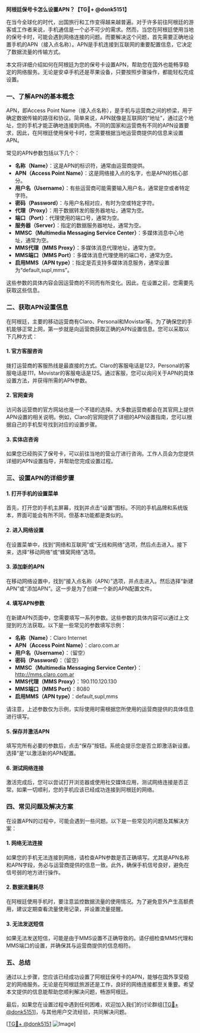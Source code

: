 **阿根廷保号卡怎么设置APN？【TG💪+ @donk5151】**

在当今全球化的时代，出国旅行和工作变得越来越普遍。对于许多前往阿根廷的游客或工作者来说，手机通信是一个必不可少的需求。然而，当您在阿根廷使用当地的保号卡时，可能会遇到网络连接的问题。而要解决这个问题，首先需要正确地设置手机的APN（接入点名称）。APN是手机连接到互联网的重要配置信息，它决定了数据流量的传输方式。

本文将详细介绍如何在阿根廷为您的保号卡设置APN，帮助您在国外也能畅享稳定的网络服务。无论是安卓手机还是苹果设备，只要按照步骤操作，都能轻松完成设置。

### 一、了解APN的基本概念

APN，即Access Point Name（接入点名称），是手机与运营商之间的桥梁，用于确定数据传输的路径和协议。简单来说，APN就像是互联网的“地址”，通过这个地址，您的手机才能正确地连接到网络。不同的国家和运营商有不同的APN设置要求，因此，在阿根廷使用保号卡时，您需要根据当地运营商提供的信息来设置APN。

常见的APN参数包括以下几个：

- **名称（Name）**：这是APN的标识符，通常由运营商提供。
- **APN（Access Point Name）**：这是网络接入点的名字，也是APN的核心部分。
- **用户名（Username）**：有些运营商可能需要输入用户名，通常是空或者特定字符。
- **密码（Password）**：与用户名相对应，有时为空或特定字符。
- **代理（Proxy）**：用于数据转发的服务器地址，通常为空。
- **端口（Port）**：代理使用的端口号，通常为空。
- **服务器（Server）**：指定的数据服务器地址，通常为空。
- **MMSC（Multimedia Messaging Service Center）**：多媒体消息中心地址，通常为空。
- **MMS代理（MMS Proxy）**：多媒体消息代理地址，通常为空。
- **MMS端口（MMS Port）**：多媒体消息代理使用的端口号，通常为空。
- **启用MMS（APN type）**：指定是否支持多媒体消息服务，通常设置为“default,supl,mms”。

这些参数的具体内容会因运营商的不同而有所变化。因此，在设置之前，您需要先获取这些信息。

### 二、获取APN设置信息

在阿根廷，主要的移动运营商有Claro、Personal和Movistar等。为了确保您的手机能够正常上网，第一步就是向运营商获取正确的APN设置信息。您可以采取以下几种方式：

#### 1. 官方客服咨询
拨打运营商的客服热线是最直接的方式。Claro的客服电话是*123*，Personal的客服电话是*111*，Movistar的客服电话是*125*。通过客服，您可以询问关于APN的具体设置方法，并获得所需的APN参数。

#### 2. 官网查询
访问各运营商的官方网站也是一个不错的选择。大多数运营商都会在其官网上提供APN设置的相关说明。例如，Claro的官网提供了详细的APN设置指南，您可以根据自己的手机型号找到对应的设置步骤。

#### 3. 实体店咨询
如果您已经购买了保号卡，可以前往当地的营业厅进行咨询。工作人员会为您提供详细的APN设置指导，并帮助您完成设置过程。

### 三、设置APN的详细步骤

#### 1. 打开手机的设置菜单
首先，打开您的手机主屏幕，找到并点击“设置”图标。不同的手机品牌和系统版本，界面可能会有所不同，但基本功能都是类似的。

#### 2. 进入网络设置
在设置菜单中，找到“网络和互联网”或“无线和网络”选项，然后点击进入。接下来，选择“移动网络”或“蜂窝网络”选项。

#### 3. 添加新的APN
在移动网络设置中，找到“接入点名称（APN）”选项，并点击进入。然后选择“新建APN”或“添加APN”。这一步是为了创建一个新的APN配置文件。

#### 4. 填写APN参数
在新建APN页面中，您需要填写一系列参数。这些参数的具体内容可以通过上文提到的方法获取。以下是一些常见的参数填写示例：

- **名称（Name）**：Claro Internet
- **APN（Access Point Name）**：claro.com.ar
- **用户名（Username）**：（留空）
- **密码（Password）**：（留空）
- **MMSC（Multimedia Messaging Service Center）**：http://mms.claro.com.ar
- **MMS代理（MMS Proxy）**：190.110.120.130
- **MMS端口（MMS Port）**：8080
- **启用MMS（APN type）**：default,supl,mms

请注意，上述参数仅为示例，实际使用时需根据您所使用的运营商提供的具体信息进行填写。

#### 5. 保存并激活APN
填写完所有必要的参数后，点击“保存”按钮。系统会提示您是否立即激活新设置。选择“是”以激活新的APN配置。

#### 6. 测试网络连接
激活完成后，您可以尝试打开浏览器或使用社交媒体应用，测试网络连接是否正常。如果一切顺利，您的手机应该已经成功连接到阿根廷的网络。

### 四、常见问题及解决方案

在设置APN的过程中，可能会遇到一些问题。以下是一些常见的问题及其解决方案：

#### 1. 网络无法连接
如果您的手机无法连接到网络，请检查APN参数是否正确填写。尤其是APN名称和APN字段，务必与运营商提供的信息一致。此外，确保手机信号良好，避免在信号弱的地方进行操作。

#### 2. 数据流量耗尽
在阿根廷使用手机时，要注意监控数据流量的使用情况。为了避免意外产生高额费用，建议定期查看流量使用记录，并设置流量提醒。

#### 3. 无法发送短信
如果无法发送短信，可能是由于MMS设置不正确导致的。请仔细检查MMS代理和MMS端口的设置，并确保其与运营商提供的信息相符。

### 五、总结

通过以上步骤，您应该已经成功设置了阿根廷保号卡的APN，能够在国外享受稳定的网络服务。无论是在阿根廷旅游还是工作，良好的网络连接都至关重要。希望本文提供的信息能帮助您顺利解决问题，畅游阿根廷。

最后，如果您在设置过程中遇到任何困难，欢迎加入我们的讨论群组[[TG💪+ @donk5151](https://t.me/s/donk5151)]，与其他用户交流经验，共同解决问题。

[[TG💪+ @donk5151](https://t.me/s/donk5151) ![Image](https://i.postimg.cc/rwNCRYN7/Snipaste-2025-04-30-17-27-05.png)]